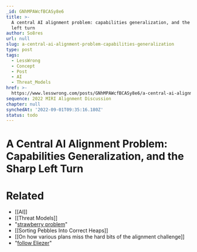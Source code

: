 ```yaml
---
_id: GNhMPAWcfBCASy8e6
title: >-
  A central AI alignment problem: capabilities generalization, and the sharp
  left turn
author: So8res
url: null
slug: a-central-ai-alignment-problem-capabilities-generalization
type: post
tags:
  - LessWrong
  - Concept
  - Post
  - AI
  - Threat_Models
href: >-
  https://www.lesswrong.com/posts/GNhMPAWcfBCASy8e6/a-central-ai-alignment-problem-capabilities-generalization
sequence: 2022 MIRI Alignment Discussion
chapter: null
synchedAt: '2022-09-01T09:35:16.180Z'
status: todo
---
```


# A Central AI Alignment Problem: Capabilities Generalization, and the Sharp Left Turn


# Related

- [[AI]]
- [[Threat Models]]
- "[strawberry problem](https://www.lesswrong.com/posts/SsCQHjqNT3xQAPQ6b/yudkowsky-on-agi-ethics)"
- [[Sorting Pebbles Into Correct Heaps]]
- [[On how various plans miss the hard bits of the alignment challenge]]
- "[follow Eliezer](https://www.lesswrong.com/posts/mmXEk675etTKpkgTx/agi-ruin-a-poorly-organized-list-of-lethalities)"